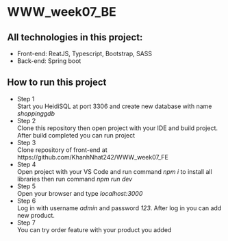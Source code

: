# WWW_week07_BE

<h2>All technologies in this project:</h2>
<ul>
  <li>Front-end: ReatJS, Typescript, Bootstrap, SASS</li>
  <li>Back-end: Spring boot</li>
</ul>

<h2>How to run this project</h2>
<ul>
  <li>Step 1</li>
  Start you HeidiSQL at port 3306 and create new database with name <i>shoppinggdb</i>
  <li>Step 2</li>
  Clone this repository then open project with your IDE and build project. After build completed you can run project
  <li>Step 3</li>
  Clone repository of front-end at https://github.com/KhanhNhat242/WWW_week07_FE
  <li>Step 4</li>
  Open project with your VS Code and run command <i>npm i</i> to install all libraries then run command <i>npm run dev</i>
  <li>Step 5</li>
  Open your browser and type <i>localhost:3000</i>
  <li>Step 6</li>
  Log in with username <i>admin</i> and password <i>123</i>. After log in you can add new product.
  <li>Step 7</li>
  You can try order feature with your product you added
</ul>
